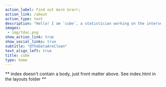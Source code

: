 ```yaml
---
action_label: Find out more &rarr;
action_link: /about
action_type: text
description: "Hello! I am `cube`, a statistician working on the intersection of data and technology to accelerate access to information and increase data literacy. I love to try out new approaches in pursuing numerous data-centric problem statements. My experiences range from product roles to journalism, and now monitoring and evaluation programmes set in the social development context."
images:
 - img/tdac.png
show_action_link: true
show_social_links: true
subtitle: "@TheDataAreClean"
text_align_left: true
title: cube
type: home
---
```


** index doesn't contain a body, just front matter above.
See index.html in the layouts folder **

<!-- Over my previous engagements, I have been a core team member at the Bangalore chapter of [DataKind](https://www.datakind.org/), a community of volunteers providing pro-bono data science consultancy to organisation working in the social development sector. I have also worked with [StoryWeaver](https://storyweaver.org.in/), a not-for-profit publishing platform to plan and manage their analytics architecture.\n\n -->

